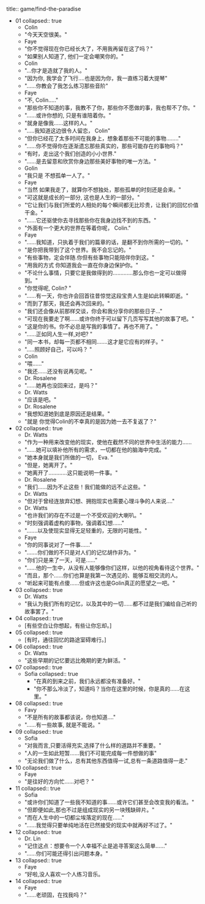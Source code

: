 title:: game/find-the-paradise
- 01
  collapsed:: true
  - Colin
  - "今天天空很美。"
  - Faye
  - "你不觉得现在你已经长大了，不用我再留在这了吗？"
  - "如果别人知道了, 他们一定会嘲笑你的。"
  - Colin
  - "...你才是造就了我的人。"
  - "因为你, 我学会了飞行....也是因为你，我一直练习着大提琴"
  - "……你教会了我怎么练习那些音阶"
  - Faye
  - "不, Colin....."
  - "那些你不知道的事，我教不了你，那些你不愿做的事，我也帮不了你。"
  - "......或许你想的, 只是有谁陪着你。"
  - "就身是像我……这样的人。"
  - ".....我知道这边很令人留恋， Colin"
  - “但你已经花了太多时间在我身上，想象着那些不可能的事物…….."
  - "......你不觉得你在逐渐遗忘那些真实的，那些可能存在的事物吗？"
  - "有时，走出这个我们创造的小小世界."
  - "......是去留意和欣赏你身边那些美好事物的唯一方法。"
  - Golin
  - "我只是 不想孤单一人了。"
  - Faye
  - "当然 如果我走了，就算你不想独处，那些孤单的时刻还是会来。"
  - "可这就是成长的一部分, 这也是人生的一部分。"
  - "它让我们与我们所爱的人相处的每个瞬间都无比珍贵，让我们的回忆价值干金。"
  - "......它还驱使你去寻找那些你在我身边找不到的东西。"
  - "外面有一个更大的世界在等着你呢， Colin."
  - Faye
  - "……我知道，只执着于我们的篇章的话，是翻不到你所需的一切的。"
  - "是你把我带到了这个世界。我不会忘记的。"
  - "有些事物，定会伴随.你但有些事物只能陪伴你到这。"
  - "用我的方式 你知道我会一直在你身边保护你。"
  - "不论什么事情，只要它是我做得到的………….那么你也一定可以做得到。"
  - "你觉得呢, Colin? "
  - "......有一天，你也许会回首往昔惊觉这段宝贵人生是如此转瞬即逝。"
  - "而到了那天，我还会再次回来的。"
  - "我们还会像从前那样交谈，你会和我分享你的那些日子..."
  - "可现在我要走了啊……或许你终于可以留下几页写写其他的故事了吧。"
  - "这是你的书。你不必总是写我的事情了。再也不用了。"
  - "..….正如同人生一样,对吧? "
  - "同一本书，却每一页都不相同…….这才是它应有的样子。"
  - ".....照顾好自己，可以吗？ "
  - Colin
  - "喂…..."
  - "我还……还没有说再见呢。"
  - Dr. Rosalene
  - "......她再也没回来过，是吗？"
  - Dr. Watts
  - "应该是吧。"
  - Dr. Rosalene
  - "我想知道她到底是原因还是结果。"
  - "就是 你觉得Colin的不幸真的是因为她一去不复返了？"
- 02
  collapsed:: true
  - Dr. Watts
  - "作为一种用来改变他的现实，使他在截然不同的世界中生活的能力……
  - "......她可以填补他所有的需求，一切都在他的脑海中完成。"
  - "她本身就是我们所做的一切， Eva. "
  - "但是，她离开了。"
  - "她离开了…………这只能说明一件事。"
  - Dr. Rosalene
  - "我们……因为不止这些！我们能做的远不止这些。"
  - Dr. Watts
  - "但对于曾经连放弃幻想、拥抱现实也需要心理斗争的人来说...."
  - Dr. Watts
  - "也许我们的存在不过是一个不受欢迎的大喇叭。"
  - "时刻强调着虚构的事物，强调着幻想......"
  - ".......以及使现实显得无足轻重的，无限的可能性。"
  - Faye
  - "你的同事说对了一件事......"
  - ".......你们做的不只是对人们的记忆胡作非为。"
  - "你们只是来了一天，可是......"
  - "......他的一生中，从没有人能够像你们这样，以他的视角看待这个世界。"
  - "而且，那个......你们也算是我第一次遇见的、能够互相交流的人。
  - "听起来可能有点傻……但或许这也是Golin真正的愿望之一吧。"
- 03
  collapsed:: true
  - Dr. Watts
  - "我认为我们所有的记忆，以及其中的一切……都不过是我们编给自己听的故事罢了。"
- 04
  collapsed:: true
  - [有些空白让你想起，有些让你忘却。]
- 05
  collapsed:: true
  - [有时，通往回忆的路途室碍难行。]
- 06
  collapsed:: true
  - Dr. Watts
  - "这些早期的记忆要远比晚期的更为鲜活。"
- 07
  collapsed:: true
  - Sofia
    collapsed:: true
    - "在真的到来之前，我们永远都没有准备好。"
    - "你不那么冷淡了，知道吗？当你在这里的时候，你是真的……在这里。"
- 08
  collapsed:: true
  - Favy
  - "不是所有的故事都该说，你也知道...."
  - "……有一些故事, 就是不能说。"
- 09
  collapsed:: true
  - Sofia
  - "对我而言,只要活得充实,选择了什么样的道路并不重要。"
  - "人的一生如此短暂……我们不可能完成每一件想做的事"
  - "无论我们做了什么，总有其他东西值得一试,总有一条道路值得一走."
- 10
  collapsed:: true
  - Faye
  - "是往好的方向忙……对吧？ "
- 11
  collapsed:: true
  - Sofia
  - "或许你们知道了一些我不知道的事……或许它们甚至会改变我的看法。"
  - "但即便如此,那也不过是组成现实的另一块残缺碎片。"
  - "而在人生中的一切都尘埃落定的现在......"
  - "......我觉得只要单纯地活在已然接受的现实中就再好不过了。"
- 12
  collapsed:: true
  - Dr. Lin
  - "记住这点：想要令一个人幸福不止是追寻答案这么简单……"
  - "......你们可能还得引出问题本身。"
- 13
  collapsed:: true
  - Faye
  - “好啦,没人喜欢一个人练习音乐。
- 14
  collapsed:: true
  - Faye
  - "……老顽固，在找我吗？"